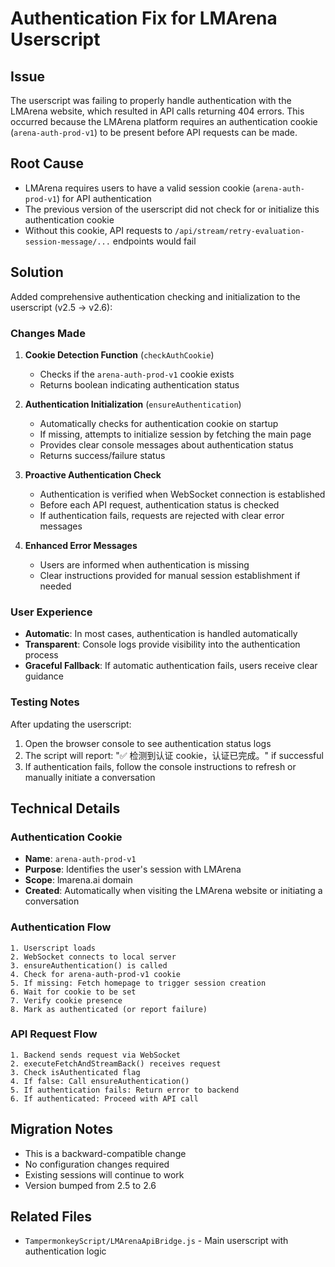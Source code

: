 # Authentication Fix for LMArena Userscript

## Issue
The userscript was failing to properly handle authentication with the LMArena website, which resulted in API calls returning 404 errors. This occurred because the LMArena platform requires an authentication cookie (`arena-auth-prod-v1`) to be present before API requests can be made.

## Root Cause
- LMArena requires users to have a valid session cookie (`arena-auth-prod-v1`) for API authentication
- The previous version of the userscript did not check for or initialize this authentication cookie
- Without this cookie, API requests to `/api/stream/retry-evaluation-session-message/...` endpoints would fail

## Solution
Added comprehensive authentication checking and initialization to the userscript (v2.5 → v2.6):

### Changes Made

1. **Cookie Detection Function** (`checkAuthCookie`)
   - Checks if the `arena-auth-prod-v1` cookie exists
   - Returns boolean indicating authentication status

2. **Authentication Initialization** (`ensureAuthentication`)
   - Automatically checks for authentication cookie on startup
   - If missing, attempts to initialize session by fetching the main page
   - Provides clear console messages about authentication status
   - Returns success/failure status

3. **Proactive Authentication Check**
   - Authentication is verified when WebSocket connection is established
   - Before each API request, authentication status is checked
   - If authentication fails, requests are rejected with clear error messages

4. **Enhanced Error Messages**
   - Users are informed when authentication is missing
   - Clear instructions provided for manual session establishment if needed

### User Experience
- **Automatic**: In most cases, authentication is handled automatically
- **Transparent**: Console logs provide visibility into the authentication process
- **Graceful Fallback**: If automatic authentication fails, users receive clear guidance

### Testing Notes
After updating the userscript:
1. Open the browser console to see authentication status logs
2. The script will report: "✅ 检测到认证 cookie，认证已完成。" if successful
3. If authentication fails, follow the console instructions to refresh or manually initiate a conversation

## Technical Details

### Authentication Cookie
- **Name**: `arena-auth-prod-v1`
- **Purpose**: Identifies the user's session with LMArena
- **Scope**: lmarena.ai domain
- **Created**: Automatically when visiting the LMArena website or initiating a conversation

### Authentication Flow
```
1. Userscript loads
2. WebSocket connects to local server
3. ensureAuthentication() is called
4. Check for arena-auth-prod-v1 cookie
5. If missing: Fetch homepage to trigger session creation
6. Wait for cookie to be set
7. Verify cookie presence
8. Mark as authenticated (or report failure)
```

### API Request Flow
```
1. Backend sends request via WebSocket
2. executeFetchAndStreamBack() receives request
3. Check isAuthenticated flag
4. If false: Call ensureAuthentication()
5. If authentication fails: Return error to backend
6. If authenticated: Proceed with API call
```

## Migration Notes
- This is a backward-compatible change
- No configuration changes required
- Existing sessions will continue to work
- Version bumped from 2.5 to 2.6

## Related Files
- `TampermonkeyScript/LMArenaApiBridge.js` - Main userscript with authentication logic
